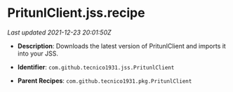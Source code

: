 # PritunlClient.jss.recipe

_Last updated 2021-12-23 20:01:50Z_

- **Description**: Downloads the latest version of PritunlClient and imports it into your JSS.

- **Identifier**: `com.github.tecnico1931.jss.PritunlClient`

- **Parent Recipes**: `com.github.tecnico1931.pkg.PritunlClient`
